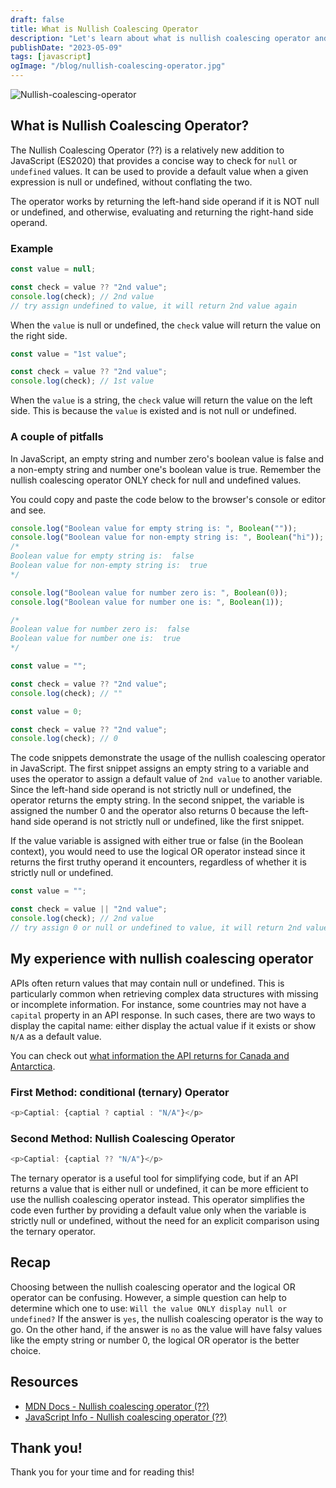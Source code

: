 ```yaml
---
draft: false
title: What is Nullish Coalescing Operator
description: "Let's learn about what is nullish coalescing operator and how it is different from a logical OR operator!"
publishDate: "2023-05-09"
tags: [javascript]
ogImage: "/blog/nullish-coalescing-operator.jpg"
---
```


![Nullish-coalescing-operator](/blog/nullish-coalescing-operator.jpg)

## What is Nullish Coalescing Operator?

The Nullish Coalescing Operator (??) is a relatively new addition to JavaScript (ES2020) that provides a concise way to check for `null` or `undefined` values. It can be used to provide a default value when a given expression is null or undefined, without conflating the two.

The operator works by returning the left-hand side operand if it is NOT null or undefined, and otherwise, evaluating and returning the right-hand side operand.

### Example

```js
const value = null;

const check = value ?? "2nd value";
console.log(check); // 2nd value
// try assign undefined to value, it will return 2nd value again
```

When the `value` is null or undefined, the `check` value will return the value on the right side.

```js
const value = "1st value";

const check = value ?? "2nd value";
console.log(check); // 1st value
```

When the `value` is a string, the `check` value will return the value on the left side. This is because the `value` is existed and is not null or undefined.

### A couple of pitfalls

In JavaScript, an empty string and number zero's boolean value is false and a non-empty string and number one's boolean value is true. Remember the nullish coalescing operator ONLY check for null and undefined values.

You could copy and paste the code below to the browser's console or editor and see.

```js
console.log("Boolean value for empty string is: ", Boolean(""));
console.log("Boolean value for non-empty string is: ", Boolean("hi"));
/* 
Boolean value for empty string is:  false
Boolean value for non-empty string is:  true
*/

console.log("Boolean value for number zero is: ", Boolean(0));
console.log("Boolean value for number one is: ", Boolean(1));

/* 
Boolean value for number zero is:  false
Boolean value for number one is:  true 
*/
```

```js
const value = "";

const check = value ?? "2nd value";
console.log(check); // ""
```

```js
const value = 0;

const check = value ?? "2nd value";
console.log(check); // 0
```

The code snippets demonstrate the usage of the nullish coalescing operator in JavaScript. The first snippet assigns an empty string to a variable and uses the operator to assign a default value of `2nd value` to another variable. Since the left-hand side operand is not strictly null or undefined, the operator returns the empty string. In the second snippet, the variable is assigned the number 0 and the operator also returns 0 because the left-hand side operand is not strictly null or undefined, like the first snippet.

If the value variable is assigned with either true or false (in the Boolean context), you would need to use the logical OR operator instead since it returns the first truthy operand it encounters, regardless of whether it is strictly null or undefined.

```js
const value = "";

const check = value || "2nd value";
console.log(check); // 2nd value
// try assign 0 or null or undefined to value, it will return 2nd value again
```

## My experience with nullish coalescing operator

APIs often return values that may contain null or undefined. This is particularly common when retrieving complex data structures with missing or incomplete information. For instance, some countries may not have a `capital` property in an API response. In such cases, there are two ways to display the capital name: either display the actual value if it exists or show `N/A` as a default value.

You can check out <a href="https://restcountries.com/v3.1/alpha?codes=ca,gl" target="_blank" rel="noopener noreferrer">what information the API returns for Canada and Antarctica</a>.

### First Method: conditional (ternary) Operator

```js
<p>Captial: {captial ? captial : "N/A"}</p>
```

### Second Method: Nullish Coalescing Operator

```js
<p>Captial: {captial ?? "N/A"}</p>
```

The ternary operator is a useful tool for simplifying code, but if an API returns a value that is either null or undefined, it can be more efficient to use the nullish coalescing operator instead. This operator simplifies the code even further by providing a default value only when the variable is strictly null or undefined, without the need for an explicit comparison using the ternary operator.

## Recap

Choosing between the nullish coalescing operator and the logical OR operator can be confusing. However, a simple question can help to determine which one to use: `Will the value ONLY display null or undefined?` If the answer is `yes`, the nullish coalescing operator is the way to go. On the other hand, if the answer is `no` as the value will have falsy values like the empty string or number 0, the logical OR operator is the better choice.

## Resources

- <a href="https://developer.mozilla.org/en-US/docs/Web/JavaScript/Reference/Operators/Nullish_coalescing" target="_blank" rel="noopener noreferrer">MDN Docs - Nullish coalescing operator (??)</a>
- <a href="https://javascript.info/nullish-coalescing-operator" target="_blank" rel="noopener noreferrer">JavaScript Info - Nullish coalescing operator (??)</a>

## Thank you!

Thank you for your time and for reading this!
